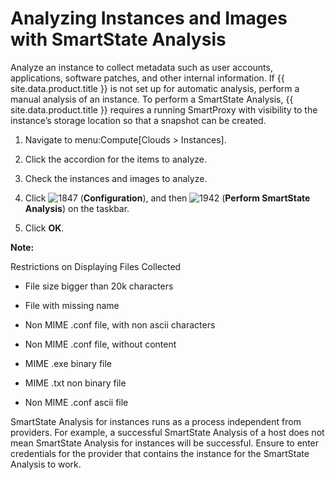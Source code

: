 # Analyzing Instances and Images with SmartState Analysis

Analyze an instance to collect metadata such as user accounts,
applications, software patches, and other internal information. If
{{ site.data.product.title }} is not set up for automatic analysis, perform a manual
analysis of an instance. To perform a SmartState Analysis,
{{ site.data.product.title }} requires a running SmartProxy with visibility to the
instance’s storage location so that a snapshot can be created.

1.  Navigate to menu:Compute\[Clouds \> Instances\].

2.  Click the accordion for the items to analyze.

3.  Check the instances and images to analyze.

4.  Click ![1847](../images/1847.png) (**Configuration**), and then
    ![1942](../images/1942.png) (**Perform SmartState Analysis**) on the
    taskbar.

5.  Click **OK**.

**Note:**

<div class="title">

Restrictions on Displaying Files Collected

</div>

  - File size bigger than 20k characters

  - File with missing name

  - Non MIME .conf file, with non ascii characters

  - Non MIME .conf file, without content

  - MIME .exe binary file

<!-- end list -->

  - MIME .txt non binary file

  - Non MIME .conf ascii file

</div>

<div class="important">

SmartState Analysis for instances runs as a process independent from
providers. For example, a successful SmartState Analysis of a host does
not mean SmartState Analysis for instances will be successful. Ensure to
enter credentials for the provider that contains the instance for the
SmartState Analysis to work.

</div>
